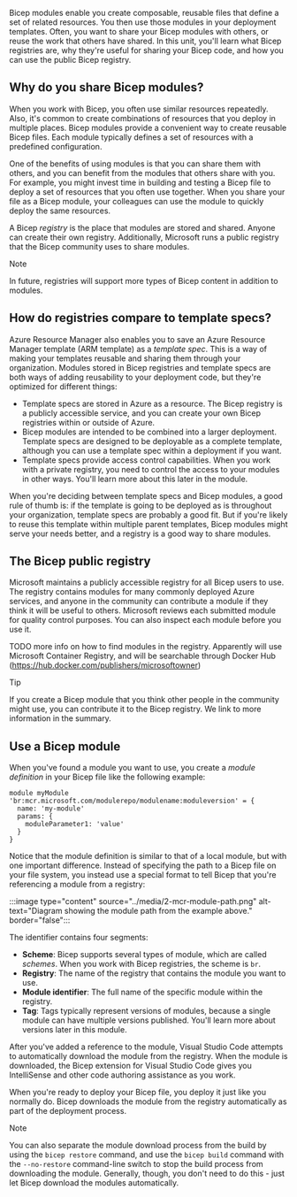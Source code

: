 Bicep modules enable you create composable, reusable files that define a set of related resources. You then use those modules in your deployment templates. Often, you want to share your Bicep modules with others, or reuse the work that others have shared. In this unit, you'll learn what Bicep registries are, why they're useful for sharing your Bicep code, and how you can use the public Bicep registry.

## Why do you share Bicep modules?

When you work with Bicep, you often use similar resources repeatedly. Also, it's common to create combinations of resources that you deploy in multiple places. Bicep modules provide a convenient way to create reusable Bicep files. Each module typically defines a set of resources with a predefined configuration.

One of the benefits of using modules is that you can share them with others, and you can benefit from the modules that others share with you. For example, you might invest time in building and testing a Bicep file to deploy a set of resources that you often use together. When you share your file as a Bicep module, your colleagues can use the module to quickly deploy the same resources.

A Bicep *registry* is the place that modules are stored and shared. Anyone can create their own registry. Additionally, Microsoft runs a public registry that the Bicep community uses to share modules.

> [!NOTE]
> In future, registries will support more types of Bicep content in addition to modules.

## How do registries compare to template specs?

Azure Resource Manager also enables you to save an Azure Resource Manager template (ARM template) as a *template spec*. This is a way of making your templates reusable and sharing them through your organization. Modules stored in Bicep registries and template specs are both ways of adding reusability to your deployment code, but they're optimized for different things:

- Template specs are stored in Azure as a resource. The Bicep registry is a publicly accessible service, and you can create your own Bicep registries within or outside of Azure.
- Bicep modules are intended to be combined into a larger deployment. Template specs are designed to be deployable as a complete template, although you can use a template spec within a deployment if you want.
- Template specs provide access control capabilities. When you work with a private registry, you need to control the access to your modules in other ways. You'll learn more about this later in the module.

When you're deciding between template specs and Bicep modules, a good rule of thumb is: if the template is going to be deployed as is throughout your organization, template specs are probably a good fit. But if you're likely to reuse this template within multiple parent templates, Bicep modules might serve your needs better, and a registry is a good way to share modules.

## The Bicep public registry

Microsoft maintains a publicly accessible registry for all Bicep users to use. The registry contains modules for many commonly deployed Azure services, and anyone in the community can contribute a module if they think it will be useful to others. Microsoft reviews each submitted module for quality control purposes. You can also inspect each module before you use it.

TODO more info on how to find modules in the registry. Apparently will use Microsoft Container Registry, and will be searchable through Docker Hub (https://hub.docker.com/publishers/microsoftowner)

> [!TIP]
> If you create a Bicep module that you think other people in the community might use, you can contribute it to the Bicep registry. We link to more information in the summary.

## Use a Bicep module

When you've found a module you want to use, you create a *module definition* in your Bicep file like the following example:

```bicep
module myModule 'br:mcr.microsoft.com/modulerepo/modulename:moduleversion' = {
  name: 'my-module'
  params: {
    moduleParameter1: 'value'
  }
}
```

Notice that the module definition is similar to that of a local module, but with one important difference. Instead of specifying the path to a Bicep file on your file system, you instead use a special format to tell Bicep that you're referencing a module from a registry:

:::image type="content" source="../media/2-mcr-module-path.png" alt-text="Diagram showing the module path from the example above." border="false":::

The identifier contains four segments:

- **Scheme**: Bicep supports several types of module, which are called *schemes*. When you work with Bicep registries, the scheme is `br`.
- **Registry**: The name of the registry that contains the module you want to use.
- **Module identifier**: The full name of the specific module within the registry.
- **Tag**: Tags typically represent versions of modules, because a single module can have multiple versions published. You'll learn more about versions later in this module.

After you've added a reference to the module, Visual Studio Code attempts to automatically download the module from the registry. When the module is downloaded, the Bicep extension for Visual Studio Code gives you IntelliSense and other code authoring assistance as you work.

When you're ready to deploy your Bicep file, you deploy it just like you normally do. Bicep downloads the module from the registry automatically as part of the deployment process.

> [!NOTE]
> You can also separate the module download process from the build by using the `bicep restore` command, and use the `bicep build` command with the `--no-restore` command-line switch to stop the build process from downloading the module. Generally, though, you don't need to do this - just let Bicep download the modules automatically.